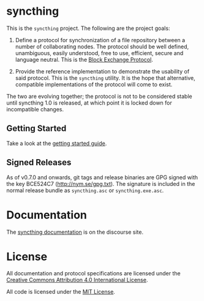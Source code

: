 syncthing
=========

This is the `syncthing` project. The following are the project goals:

 1. Define a protocol for synchronization of a file repository between a
    number of collaborating nodes. The protocol should be well defined,
    unambiguous, easily understood, free to use, efficient, secure and
    language neutral. This is the [Block Exchange
    Protocol](https://github.com/calmh/syncthing/blob/master/protocol/PROTOCOL.md).

 2. Provide the reference implementation to demonstrate the usability of
    said protocol. This is the `syncthing` utility. It is the hope that
    alternative, compatible implementations of the protocol will come to
    exist.

The two are evolving together; the protocol is not to be considered
stable until syncthing 1.0 is released, at which point it is locked down
for incompatible changes.

Getting Started
---------------

Take a look at the [getting started guide](http://discourse.syncthing.net/t/getting-started/46).

Signed Releases
---------------

As of v0.7.0 and onwards, git tags and release binaries are GPG signed with
the key BCE524C7 (http://nym.se/gpg.txt). The signature is included in the
normal release bundle as `syncthing.asc` or `syncthing.exe.asc`.

Documentation
=============

The [syncthing
documentation](http://discourse.syncthing.net/category/documentation) is
on the discourse site.

License
=======

All documentation and protocol specifications are licensed
under the [Creative Commons Attribution 4.0 International
License](http://creativecommons.org/licenses/by/4.0/).

All code is licensed under the [MIT
License](https://github.com/calmh/syncthing/blob/master/LICENSE).

